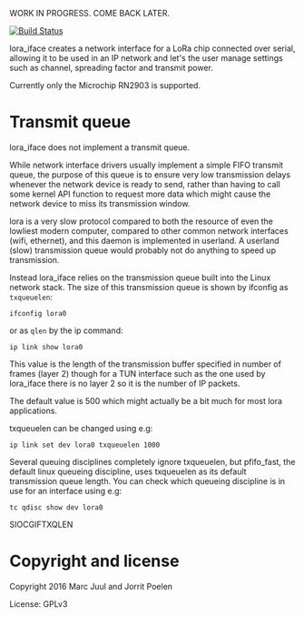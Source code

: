 
WORK IN PROGRESS. COME BACK LATER.

[![Build Status](https://travis-ci.org/sudomesh/lora-iface.png)](https://travis-ci.org/sudomesh/lora-iface)

lora_iface creates a network interface for a LoRa chip connected over serial, allowing it to be used in an IP network and let's the user manage settings such as channel, spreading factor and transmit power.

Currently only the Microchip RN2903 is supported.


# Transmit queue

lora_iface does not implement a transmit queue. 

While network interface drivers usually implement a simple FIFO transmit queue, the purpose of this queue is to ensure very low transmission delays whenever the network device is ready to send, rather than having to call some kernel API function to request more data which might cause the network device to miss its transmission window.

lora is a very slow protocol compared to both the resource of even the lowliest modern computer, compared to other common network interfaces (wifi, ethernet), and this daemon is implemented in userland. A userland (slow) transmission queue would probably not do anything to speed up transmission.

Instead lora_iface relies on the transmission queue built into the Linux network stack. The size of this transmission queue is shown by ifconfig as `txqueuelen`:

```
ifconfig lora0
```

or as `qlen` by the ip command:

```
ip link show lora0
```

This value is the length of the transmission buffer specified in number of frames (layer 2) though for a TUN interface such as the one used by lora_iface there is no layer 2 so it is the number of IP packets.

The default value is 500 which might actually be a bit much for most lora applications.

txqueuelen can be changed using e.g:

```
ip link set dev lora0 txqueuelen 1000
```

Several queuing disciplines completely ignore txqueuelen, but pfifo_fast, the default linux queueing discipline, uses txqueuelen as its default transmission queue length. You can check which queueing discipline is in use for an interface using e.g:

```
tc qdisc show dev lora0
```

SIOCGIFTXQLEN

# Copyright and license

Copyright 2016 Marc Juul and Jorrit Poelen

License: GPLv3
